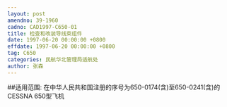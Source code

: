 ```yaml
---
layout: post
amendno: 39-1960
cadno: CAD1997-C650-01
title: 检查和改装导线束组件
date: 1997-06-20 00:00:00 +0800
effdate: 1997-06-20 00:00:00 +0800
tag: C650
categories: 民航华北管理局适航处
author: 张森
---
```


##适用范围:
在中华人民共和国注册的序号为650-0174(含)至650-0241(含)的CESSNA 650型飞机

